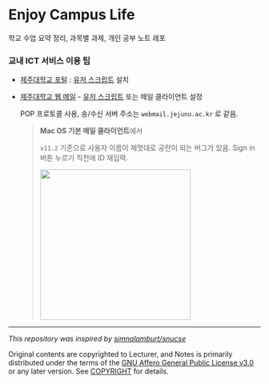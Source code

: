 # Enjoy Campus Life

학교 수업 요약 정리, 과목별 과제, 개인 공부 노트 레포

### 교내 ICT 서비스 이용 팁

- [제주대학교 포털](https://portal.jejunu.ac.kr) : [유저 스크립트](https://github.com/mu-hun/jejunu-sw/raw/refs/heads/master/portal.user.js) 설치

- [제주대학교 웹 메일](https://webmail.jejunu.ac.kr/) - [유저 스크립트](https://github.com/x86chi/jejunu/raw/master/webmail.user.js) 또는 메일 클라이언트 설정

  POP 프로토콜 사용, 송/수신 서버 주소는 `webmail.jejunu.ac.kr` 로 같음.

  > **Mac OS 기본 메일 클라이언트**에서
  >
  > `v11.2` 기준으로 사용자 이름이 제멋대로 공란이 되는 버그가 있음. Sign in 버튼 누르기 직전에 ID 재입력.
  >
  > <img src="mail-setup.png" width="300em"/>

---

_This repository was inspired by [simnalamburt/snucse](https://github.com/simnalamburt/snucse)_

Original contents are copyrighted to Lecturer, and Notes is primarily distributed under the terms of the [GNU Affero General Public License v3.0](./LICENSE) or any later version. See [COPYRIGHT](./COPYRIGHT) for details.

